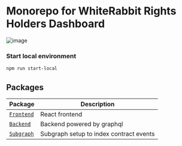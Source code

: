 # Monorepo for WhiteRabbit Rights Holders Dashboard

![image](https://user-images.githubusercontent.com/163447/76832214-802d8180-685b-11ea-9572-68bc3e6f7c95.png)

### Start local environment

```sh
npm run start-local
```

## Packages

| Package                                   | Description                                                             |
| ----------------------------------------- | ----------------------------------------------------------------------- |
| [`Frontend`](/frontend) | React frontend |
| [`Backend`](/backend) | Backend powered by graphql |
| [`Subgraph`](/subgraph) | Subgraph setup to index contract events |



